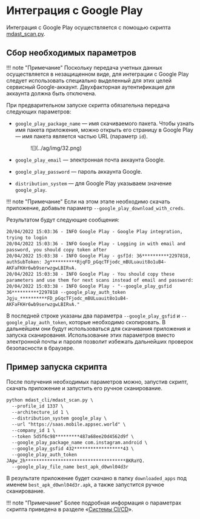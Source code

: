 # Интеграция с Google Play

Интеграция с Google Play осуществляется с помощью скрипта [mdast_scan.py](https://github.com/Dynamic-Mobile-Security/mdast-cli).

## Сбор необходимых параметров

!!! note "Примечание"
    Поскольку передача учетных данных осуществляется в незащищенном виде, для интеграции с Google Play следует использовать специально выделенный для этих целей сервисный Google-аккаунт. Двухфакторная аутентификация для аккаунта должна быть отключена. 

При предварительном запуске скрипта обязательна передача следующих параметров:

* `google_play_package_name` — имя скачиваемого пакета. Чтобы узнать имя пакета приложения, можно открыть его страницу в Google Play — имя пакета является частью URL (параметр `id`).

    <figure markdown>
    ![](../ag/img/32.png)
    </figure>

* `google_play_email` — электронная почта аккаунта Google.
* `google_play_password` — пароль аккаунта Google.
* `distribution_system` — для Google Play указываем значение `google_play`.

!!! note "Примечание"
    Если на этом этапе необходимо скачать приложение, добавьте параметр `--google_play_download_with_creds`.

Результатом будут следующие сообщения:

    20/04/2022 15:03:36 - INFO Google Play - Google Play integration, trying to login
    20/04/2022 15:03:36 - INFO Google Play - Logging in with email and password, you should copy token after
    20/04/2022 15:03:38 - INFO Google Play - gsfId: 36**********2297818, authSubToken: Jg**********RjqFD_pGqcTFjodc_mBULuauit8o1uB4-AKFaFKHr6wb9serwzgwLBIRvA.
    20/04/2022 15:03:38 - INFO Google Play - You should copy these parameters and use them for next scans instead of email and password:
    20/04/2022 15:03:38 - INFO Google Play - "--google_play_gsfid 36**********2297818 --google_play_auth_token Jgju_**********FD_pGqcTFjodc_mBULuauit8o1uB4-AKFaFKHr6wb9serwzgwLBIRvA."

В последней строке указаны два параметра `--google_play_gsfid` и `--google_play_auth_token`, которые необходимо скопировать. В дальнейшем они будут использоваться для скачивания приложения и запуска сканирования. Использование этих параметров вместо электронной почты и пароля позволит избежать дальнейших проверок безопасности в браузере.

## Пример запуска скрипта

После получения необходимых параметров можно, запустив скрипт, скачать приложение и запустить его ручное сканирование.

    python mdast_cli/mdast_scan.py \
      --profile_id 1337 \
      --architecture_id 1 \
      --distribution_system google_play \
      --url "https://saas.mobile.appsec.world" \
      --company_id 1 \
      --token 5d5f6c98*********487a68ee20d4562d9f \
      --google_play_package_name com.instagram.android \
      --google_play_gsfid 432******************43 \
      --google_play_auth_token JAgw_2h*************************************8KRaYQ.
      --google_play_file_name best_apk_d0wnl04d3r

В результате приложение будет скачано в папку `downloaded_apps` под именем `best_apk_d0wnl04d3r.apk`, а также запустится ручное сканирование.

!!! note "Примечание"
    Более подробная информация о параметрах скрипта приведена в разделе «[Системы CI/CD](./sistemy_ci_cd.md)».